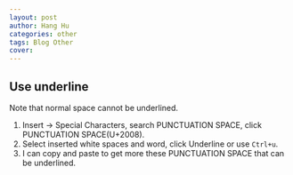 ```yaml
---
layout: post
author: Hang Hu
categories: other
tags: Blog Other 
cover: 
---
```

## Use underline

Note that normal space cannot be underlined.

1. Insert -> Special Characters, search PUNCTUATION SPACE, click PUNCTUATION SPACE(U+2008).
2. Select inserted white spaces and word, click Underline or use `Ctrl+u`.
3. I can copy and paste to get more these PUNCTUATION SPACE that can be underlined.
